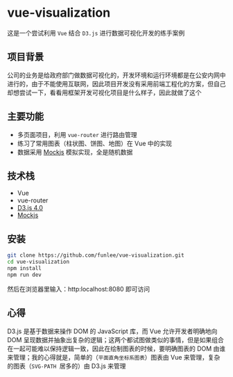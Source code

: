 vue-visualization
==================
这是一个尝试利用 `Vue` 结合 `D3.js` 进行数据可视化开发的练手案例

项目背景
--------
公司的业务是给政府部门做数据可视化的，开发环境和运行环境都是在公安内网中进行的，由于不能使用互联网，因此项目开发没有采用前端工程化的方案，但自己却想尝试一下，看看用框架开发可视化项目是什么样子，因此就做了这个   

主要功能
-------
* 多页面项目，利用 `vue-router` 进行路由管理
* 练习了常用图表（柱状图、饼图、地图）在 Vue 中的实现
* 数据采用 [Mockjs](http://mockjs.com/ "Mockjs") 模拟实现，全是随机数据

技术栈
------
* Vue
* vue-router
* [D3.js 4.0](https://d3js.org/ "D3js v4") 
* [Mockjs](http://mockjs.com/ "Mockjs")

安装
----
```bash
git clone https://github.com/funlee/vue-visualization.git
cd vue-visualization
npm install
npm run dev
```
然后在浏览器里输入：http:localhost:8080 即可访问

心得
-----
D3.js 是基于数据来操作 DOM 的 JavaScript 库，而 Vue 允许开发者明确地向 DOM 呈现数据并抽象出复杂的逻辑；这两个都试图做类似的事情，但是如果组合在一起可能难以保持逻辑一致，因此在绘制图表的时候，要明确图表的 DOM 由谁来管理；我的心得就是，简单的（`平面直角坐标系图表`）图表由 Vue 来管理，复杂的图表（`SVG-PATH `居多的）由 D3.js 来管理


